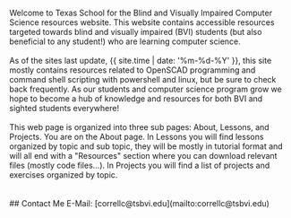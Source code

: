 <br>
Welcome to Texas School for the Blind and Visually Impaired Computer Science resources website. This website contains accessible resources targeted towards blind and visually impaired (BVI) students (but also beneficial to any student!) who are learning computer science.
<br>
<br>
As of the sites last update, {{ site.time | date: '%m-%d-%Y' }}, this site mostly contains resources related to OpenSCAD programming and command shell scripting with powershell and linux, but be sure to check back frequently. As our students and computer science program grow we hope to become a hub of knowledge and resources for both BVI and sighted students everywhere!
<br>
<br>
This web page is organized into three sub pages: About, Lessons, and Projects. You are on the About page. In Lessons you will find lessons organized by topic and sub topic, they will be mostly in tutorial format and will all end with a "Resources" section where you can download relevant files (mostly code files...). In Projects you will find a list of projects and exercises organized by topic. 
<br>
<br>
<br>    
## Contact Me
E-Mail: [correllc@tsbvi.edu](mailto:correllc@tsbvi.edu)